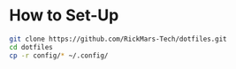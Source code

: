 # How to Set-Up

```bash
git clone https://github.com/RickMars-Tech/dotfiles.git
cd dotfiles
cp -r config/* ~/.config/
```
